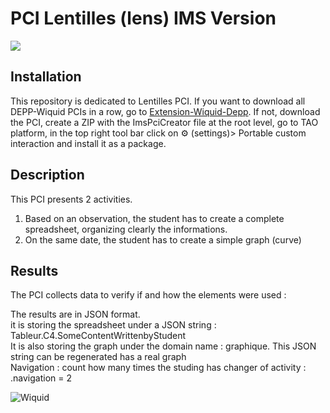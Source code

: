 # PCI Lentilles (lens) IMS Version

<img src="https://www.wiquid.fr/projects/depp/PCI-icons/lens.svg">

## Installation 
This repository is dedicated to Lentilles PCI. If you want to download all DEPP-Wiquid PCIs in a row, go to [Extension-Wiquid-Depp](https://github.com/janfix/Extension-Wiquid-Depp).
If not, download the PCI, create a ZIP with the ImsPciCreator file at the root level, go to TAO platform, in the top right tool bar click on ⚙️ (settings)> Portable custom interaction and install it as a package.

## Description
This PCI presents 2 activities. 
1. Based on an observation, the student has to create a complete spreadsheet, organizing clearly the informations.
2. On the same date, the student has to create a simple graph (curve)

## Results
The PCI collects data to verify if and how the elements were used : 

The results are in JSON format.
<br/> it is storing the spreadsheet under a JSON string : Tableur.C4.SomeContentWrittenbyStudent
<br/> It is also storing the graph under the domain name : graphique. This JSON string can be regenerated has a real graph
<br/> Navigation : count how many times the studing has changer of activity : .navigation = 2



<img src="https://www.wiquid.fr/wp-content/uploads/2021/12/cropped-cropped-WonderP50.png" alt="Wiquid" title="Wiquid">